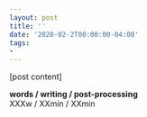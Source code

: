 ```yaml
---
layout: post
title: ''
date: '2020-02-2T00:00:00-04:00'
tags:
- 
--- 
```


[post content]

<!-- hyperlink bank -->


<!-- &#042; = asterisk -->
<!-- &#039; = single quote '-->

**words / writing / post-processing**  
XXXw / XXmin / XXmin